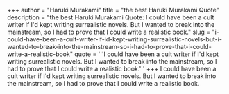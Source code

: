 +++
author = "Haruki Murakami"
title = "the best Haruki Murakami Quote"
description = "the best Haruki Murakami Quote: I could have been a cult writer if I'd kept writing surrealistic novels. But I wanted to break into the mainstream, so I had to prove that I could write a realistic book."
slug = "i-could-have-been-a-cult-writer-if-id-kept-writing-surrealistic-novels-but-i-wanted-to-break-into-the-mainstream-so-i-had-to-prove-that-i-could-write-a-realistic-book"
quote = '''I could have been a cult writer if I'd kept writing surrealistic novels. But I wanted to break into the mainstream, so I had to prove that I could write a realistic book.'''
+++
I could have been a cult writer if I'd kept writing surrealistic novels. But I wanted to break into the mainstream, so I had to prove that I could write a realistic book.
